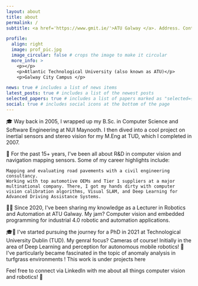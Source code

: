 ```yaml
---
layout: about
title: about
permalink: /
subtitle: <a href='https://www.gmit.ie/'>ATU Galway </a>. Address. Contacts. Moto. Etc.

profile:
  align: right
  image: prof_pic.jpg
  image_circular: false # crops the image to make it circular
  more_info: >
    <p></p>
    <p>Atlantic Technological University (also known as ATU)</p>
    <p>Galway City Campus </p>

news: true # includes a list of news items
latest_posts: true # includes a list of the newest posts
selected_papers: true # includes a list of papers marked as "selected={true}"
social: true # includes social icons at the bottom of the page
---
```


🎓 Way back in 2005, I wrapped up my B.Sc. in Computer Science and Software Engineering at NUI Maynooth. I then dived into a cool project on inertial sensors and stereo vision for my M.Eng at TUD, which I completed in 2007.

🔬 For the past 15+ years, I've been all about R&D in computer vision and navigation mapping sensors. Some of my career highlights include:

    Mapping and evaluating road pavements with a civil engineering consultancy.
    Working with top automotive OEMs and Tier 1 suppliers at a major multinational company. There, I got my hands dirty with computer vision calibration algorithms, Visual SLAM, and Deep Learning for Advanced Driving Assistance Systems.

👨‍🏫 Since 2020, I've been sharing my knowledge as a Lecturer in Robotics and Automation at ATU Galway. My jam? Computer vision and embedded programming for industrial 4.0 robotic and automation applications.

🎓🤖 I've started pursuing the journey for a PhD in 2021 at Technological University Dublin (TUD). My genral focus? Cameras of course! Initially in the area of Deep Learning and perception for autonomous mobile robotics!
🌱 I've particularly became fascinated in the topic of anomaly analysis in turfgrass environments ! This work is under projects here


Feel free to connect via LinkedIn with me about all things computer vision and robotics! 🤖



